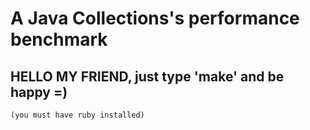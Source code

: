 A Java Collections's performance benchmark
==========================================



HELLO MY FRIEND, just type 'make' and be happy =)
-------------------------------------------------
	(you must have ruby installed)
